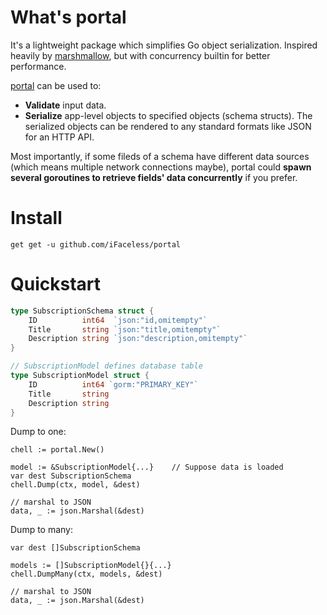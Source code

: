 # What's portal
It's a lightweight package which simplifies Go object serialization. Inspired heavily by [marshmallow](https://github.com/marshmallow-code/marshmallow), but with concurrency builtin for better performance.

[portal](https://github.com/iFaceless/portal/) can be used to:
- **Validate** input data.
- **Serialize** app-level objects to specified objects (schema structs). The serialized objects can be rendered to any standard formats like JSON for an HTTP API.

Most importantly, if some fileds of a schema have different data sources (which means multiple network connections maybe), portal could **spawn several goroutines to retrieve fields' data concurrently** if you prefer.

# Install

```
get get -u github.com/iFaceless/portal
```

# Quickstart

```go
type SubscriptionSchema struct {
	ID          int64  `json:"id,omitempty"`
	Title       string `json:"title,omitempty"`
	Description string `json:"description,omitempty"`
}

// SubscriptionModel defines database table
type SubscriptionModel struct {
	ID          int64 `gorm:"PRIMARY_KEY"`
	Title       string
	Description string
}
```

Dump to one:

```golang
chell := portal.New()

model := &SubscriptionModel{...}    // Suppose data is loaded
var dest SubscriptionSchema
chell.Dump(ctx, model, &dest)

// marshal to JSON
data, _ := json.Marshal(&dest)
```

Dump to many:

```golang
var dest []SubscriptionSchema

models := []SubscriptionModel{}{...}
chell.DumpMany(ctx, models, &dest)

// marshal to JSON
data, _ := json.Marshal(&dest)
```
